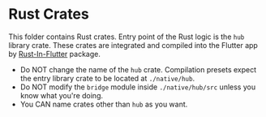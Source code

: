 # Rust Crates

This folder contains Rust crates. Entry point of the Rust logic is the `hub` library crate. These crates are integrated and compiled into the Flutter app by [Rust-In-Flutter](https://github.com/cunarist/rust-in-flutter) package.

- Do NOT change the name of the `hub` crate. Compilation presets expect the entry library crate to be located at `./native/hub`.
- Do NOT modify the `bridge` module inside `./native/hub/src` unless you know what you're doing.
- You CAN name crates other than `hub` as you want.

